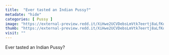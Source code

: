 ```yaml
---
title:  "Ever tasted an Indian Pussy?"
metadate: "hide"
categories: [ Pussy ]
image: "https://external-preview.redd.it/XiHwe2UCVDebsLmVtk7eertj8aLfKqf2BpZ8wkdidxw.jpg?auto=webp&s=d7139bc6d5cba6b23d3852fd91b09fffc4734664"
thumb: "https://external-preview.redd.it/XiHwe2UCVDebsLmVtk7eertj8aLfKqf2BpZ8wkdidxw.jpg?width=1080&crop=smart&auto=webp&s=ab64f8cff9a6103881aae33004e5f9cd2793d8b0"
visit: ""
---
```

Ever tasted an Indian Pussy?
